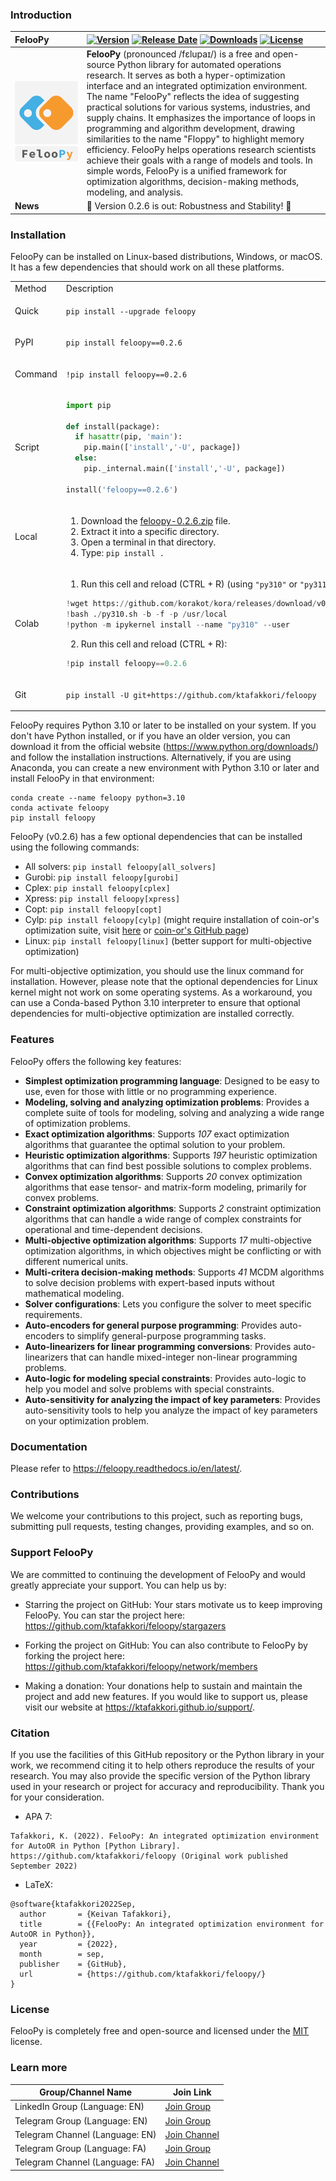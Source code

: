 ### **Introduction**

| FelooPy | [![Version](https://img.shields.io/badge/version-0.2.6-darkgreen.svg)](https://github.com/ktafakkori/feloopy/releases) [![Release Date](https://img.shields.io/github/release-date/ktafakkori/feloopy?color=blue)](https://github.com/ktafakkori/feloopy/releases) [![Downloads](https://static.pepy.tech/badge/feloopy?&left_text=users)](https://pepy.tech/project/feloopy?&left_text=users) [![License](https://img.shields.io/badge/license-MIT-darkred.svg)](https://opensource.org/licenses/MIT) |
| :--- | :--- |
| ![FelooPy Logo](miscellaneous/logo/logo1.png) | **FelooPy** (pronounced /fɛlupaɪ/) is a free and open-source Python library for automated operations research. It serves as both a hyper-optimization interface and an integrated optimization environment. The name "FelooPy" reflects the idea of suggesting practical solutions for various systems, industries, and supply chains. It emphasizes the importance of loops in programming and algorithm development, drawing similarities to the name "Floppy" to highlight memory efficiency. FelooPy helps operations research scientists achieve their goals with a range of models and tools. In simple words, FelooPy is a unified framework for optimization algorithms, decision-making methods, modeling, and analysis. |
| **News** | 🎉 Version 0.2.6 is out: Robustness and Stability! 🎉 |

### **Installation**

FelooPy can be installed on Linux-based distributions, Windows, or macOS. It has a few dependencies that should work on all these platforms.

<div align="left">

<table>
<tr>
<td> Method </td> <td> Description </td> <td> Requirements </td>
</tr>

<tr>
<td> Quick </td>
<td>
    
`pip install --upgrade feloopy`
</td>
<td> Python >= 3.10 </td>
</tr>

<tr>
<td> PyPI </td>
<td>
    
`pip install feloopy==0.2.6`
</td>
<td> Python >= 3.10 </td>
</tr>

<tr>
<td> Command </td>
<td>
    
`!pip install feloopy==0.2.6`
</td>
<td> Python >= 3.10 </td>
</tr>

<tr>
<td> Script </td>
<td>
    
```python
import pip

def install(package):
  if hasattr(pip, 'main'):
    pip.main(['install','-U', package])
  else:
    pip._internal.main(['install','-U', package])

install('feloopy==0.2.6')

````
</td>
<td> Python >= 3.10 </td>
</tr>

<tr>
<td> Local </td>
<td>

1. Download the [feloopy-0.2.6.zip][c] file.
2. Extract it into a specific directory.
3. Open a terminal in that directory.
4. Type: `pip install .`

</td>

<td> Python >= 3.10 </td>

</tr>

<tr>
<td> Colab </td>
<td>

1. Run this cell and reload (CTRL + R) (using `"py310"` or `"py311"`):

```python
!wget https://github.com/korakot/kora/releases/download/v0.10/py310.sh
!bash ./py310.sh -b -f -p /usr/local
!python -m ipykernel install --name "py310" --user
````

2. Run this cell and reload (CTRL + R):

```python
!pip install feloopy==0.2.6
```

</td>

<td> Python >= 3.10 </td>

</tr>

<tr>
<td> Git </td>
<td>
    
`pip install -U git+https://github.com/ktafakkori/feloopy`
</td>

<td> Python >= 3.10 </td>

</tr>

</table>

</div>

FelooPy requires Python 3.10 or later to be installed on your system. If you don't have Python installed, or if you have an older version, you can download it from the official website (https://www.python.org/downloads/) and follow the installation instructions. Alternatively, if you are using Anaconda, you can create a new environment with Python 3.10 or later and install FelooPy in that environment:

```
conda create --name feloopy python=3.10
conda activate feloopy
pip install feloopy
```

FelooPy (v0.2.6) has a few optional dependencies that can be installed using the following commands:

* All solvers: `pip install feloopy[all_solvers]`
* Gurobi: `pip install feloopy[gurobi]`
* Cplex: `pip install feloopy[cplex]`
* Xpress: `pip install feloopy[xpress]`
* Copt: `pip install feloopy[copt]`
* Cylp: `pip install feloopy[cylp]` (might require installation of coin-or's optimization suite, visit [here](https://www.coin-or.org/download/binary/OptimizationSuite/) or [coin-or's GitHub page](https://github.com/coin-or/COIN-OR-OptimizationSuite))
* Linux: `pip install feloopy[linux]` (better support for multi-objective optimization)

For multi-objective optimization, you should use the linux command for installation. However, please note that the optional dependencies for Linux kernel might not work on some operating systems. As a workaround, you can use a Conda-based Python 3.10 interpreter to ensure that optional dependencies for multi-objective optimization are installed correctly.

### **Features**

FelooPy offers the following key features:

* **Simplest optimization programming language**: Designed to be easy to use, even for those with little or no programming experience.
* **Modeling, solving and analyzing optimization problems**: Provides a complete suite of tools for modeling, solving and analyzing a wide range of optimization problems.
* **Exact optimization algorithms**: Supports *107* exact optimization algorithms that guarantee the optimal solution to your problem.
* **Heuristic optimization algorithms**: Supports *197* heuristic optimization algorithms that can find best possible solutions to complex problems.
* **Convex optimization algorithms**: Supports *20* convex optimization algorithms that ease tensor- and matrix-form modeling, primarily for convex problems.
* **Constraint optimization algorithms**: Supports *2* constraint optimization algorithms that can handle a wide range of complex constraints for operational and time-dependent decisions.
* **Multi-objective optimization algorithms**: Supports *17* multi-objective optimization algorithms, in which objectives might be conflicting or with different numerical units.
* **Multi-critera decision-making methods**: Supports *41* MCDM algorithms to solve decision problems with expert-based inputs without mathematical modeling.
* **Solver configurations**: Lets you configure the solver to meet specific requirements.
* **Auto-encoders for general purpose programming**: Provides auto-encoders to simplify general-purpose programming tasks.
* **Auto-linearizers for linear programming conversions**: Provides auto-linearizers that can handle mixed-integer non-linear programming problems.
* **Auto-logic for modeling special constraints**: Provides auto-logic to help you model and solve problems with special constraints.
* **Auto-sensitivity for analyzing the impact of key parameters**: Provides auto-sensitivity tools to help you analyze the impact of key parameters on your optimization problem.

### **Documentation**

Please refer to https://feloopy.readthedocs.io/en/latest/.

### **Contributions**

We welcome your contributions to this project, such as reporting bugs, submitting pull requests, testing changes, providing examples, and so on.
### **Support FelooPy**

We are committed to continuing the development of FelooPy and would greatly appreciate your support. You can help us by:

* Starring the project on GitHub: Your stars motivate us to keep improving FelooPy. You can star the project here: https://github.com/ktafakkori/feloopy/stargazers

* Forking the project on GitHub: You can also contribute to FelooPy by forking the project here: https://github.com/ktafakkori/feloopy/network/members

* Making a donation: Your donations help to sustain and maintain the project and add new features. If you would like to support us, please visit our website at https://ktafakkori.github.io/support/.

### **Citation**

If you use the facilities of this GitHub repository or the Python library in your work, we recommend citing it to help others reproduce the results of your research. You may also provide the specific version of the Python library used in your research or project for accuracy and reproducibility. Thank you for your consideration.

- APA 7:

```text
Tafakkori, K. (2022). FelooPy: An integrated optimization environment for AutoOR in Python [Python Library]. https://github.com/ktafakkori/feloopy (Original work published September 2022)
```

- LaTeX:

```text
@software{ktafakkori2022Sep,
  author       = {Keivan Tafakkori},
  title        = {{FelooPy: An integrated optimization environment for AutoOR in Python}},
  year         = {2022},
  month        = sep,
  publisher    = {GitHub},
  url          = {https://github.com/ktafakkori/feloopy/}
}
```

[c]: https://github.com/ktafakkori/feloopy/releases
[support]: https://ktafakkori.github.io/support/

### **License**

FelooPy is completely free and open-source and licensed under the [MIT][08] license.

[08]: https://github.com/ktafakkori/feloopy/blob/main/LICENSE

### **Learn more**

| Group/Channel Name | Join Link |
|------------|-----------|
| LinkedIn Group (Language: EN)   | [Join Group](https://www.linkedin.com/groups/12881077/) |
| Telegram Group (Language: EN)   | [Join Group](https://t.me/feloop_group_en) |
| Telegram Channel (Language: EN) | [Join Channel](https://t.me/feloop_channel_en) |
| Telegram Group (Language: FA)   | [Join Group](https://t.me/feloop_group) |
| Telegram Channel (Language: FA) | [Join Channel](https://t.me/feloop_channel) |
